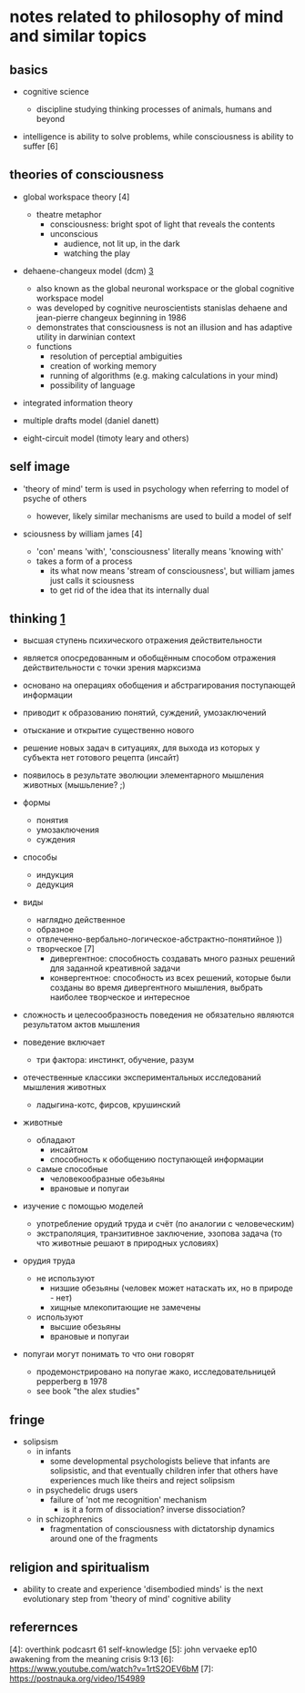 # notes related to philosophy of mind and similar topics

## basics

- cognitive science
  - discipline studying thinking processes of animals, humans and beyond

- intelligence is ability to solve problems, while consciousness is ability to suffer [6]


## theories of consciousness 

- global workspace theory [4]
  - theatre metaphor
    - consciousness: bright spot of light that reveals the contents 
    - unconscious 
      - audience, not lit up, in the dark 
      - watching the play

- dehaene-changeux model (dcm) [3]
  - also known as the global neuronal workspace or the global cognitive workspace model
  - was developed by cognitive neuroscientists stanislas dehaene and jean-pierre changeux beginning in 1986
  - demonstrates that consciousness is not an illusion and has adaptive utility in darwinian context
  - functions
    - resolution of perceptial ambiguities
    - creation of working memory
    - running of algorithms (e.g. making calculations in your mind)
    - possibility of language

- integrated information theory

- multiple drafts model (daniel danett)
- eight-circuit model (timoty leary and others)


## self image

- 'theory of mind' term is used in psychology when referring to model of psyche of others
  - however, likely similar mechanisms are used to build a model of self

- sciousness by william james [4]
  - 'con' means 'with', 'consciousness' literally means 'knowing with'
  - takes a form of a process
    - its what now means 'stream of consciousness', but william james just calls it sciousness
    - to get rid of the idea that its internally dual


## thinking [1]

- высшая ступень психического отражения действительности
- является опосредованным и обобщённым способом отражения действительности с точки зрения марксизма
- основано на операциях обобщения и абстрагирования поступающей информации
- приводит к образованию понятий, суждений, умозаключений
- отыскание и открытие существенно нового
- решение новых задач в ситуациях, для выхода из которых у субъекта нет готового рецепта (инсайт)
- появилось в результате эволюции элементарного мышления животных (мышьление? ;)

- формы 
  - понятия
  - умозаключения
  - суждения
- способы
  - индукция
  - дедукция
- виды
  - наглядно действенное
  - образное
  - отвлеченно-вербально-логическое-абстрактно-понятийное ))
  - творческое [7]
    - дивергентное: способность создавать много разных решений для заданной креативной задачи
    - конвергентное: способность из всех решений, которые были созданы во время дивергентного мышления, выбрать наиболее творческое и интересное 

- сложность и целесообразность поведения не обязательно являются результатом актов мышления
- поведение включает
  - три фактора: инстинкт, обучение, разум

- отечественные классики экспериментальных исследований мышления животных
  - ладыгина-котс, фирсов, крушинский

- животные 
  - обладают
    - инсайтом
    - способность к обобщению поступающей информации
  - самые способные
    - человекообразные обезьяны
    - врановые и попугаи

- изучение с помощью моделей
  - употребление орудий труда и счёт (по аналогии с человеческим)
  - экстраполяция, транзитивное заключение, эзопова задача (то что животные решают в природных условиях)

- орудия труда
  - не используют
    - низшие обезьяны (человек может натаскать их, но в природе - нет)
    - хищные млекопитающие не замечены
  - используют
    - высшие обезьяны
    - врановые и попугаи
  
- попугаи могут понимать то что они говорят
  - продемонстрировано на попугае жако, исследовательницей pepperberg в 1978
  - see book "the alex studies"  


## fringe

- solipsism
  - in infants
    - some developmental psychologists believe that infants are solipsistic, and that eventually 
      children infer that others have experiences much like theirs and reject solipsism
  - in psychedelic drugs users
    - failure of 'not me recognition' mechanism
      - is it a form of dissociation? inverse dissociation?
  - in schizophrenics
    - fragmentation of consciousness with dictatorship dynamics around one of the fragments


## religion and spiritualism

- ability to create and experience 'disembodied minds' is the next evolutionary step from 'theory of mind' cognitive ability


## referernces

[1]: https://www.youtube.com/watch?v=o2AeTbP9szY "центр архэ: зорина, наука в поисках разума животных"
[2]: https://ru.wikipedia.org/wiki/%D0%9C%D1%8B%D1%88%D0%BB%D0%B5%D0%BD%D0%B8%D0%B5 
[3]: https://www.youtube.com/watch?v=IvqJpeXw2ww&list=PL2VCCjshTuUNjwf2NR52z3wgtMisDnOcJ&index=2
[4]: overthink podcasrt 61 self-knowledge
[5]: john vervaeke ep10 awakening from the meaning crisis 9:13
[6]: https://www.youtube.com/watch?v=1rtS2OEV6bM
[7]: https://postnauka.org/video/154989